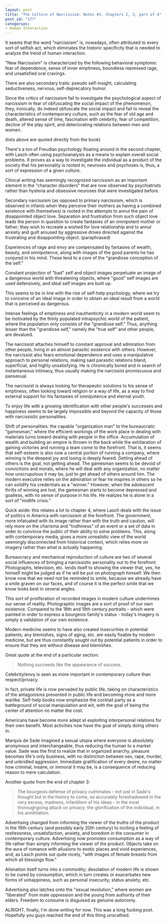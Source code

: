 ```yaml
--- 
layout: post
title: "The Culture of Narcissism: Notes #3, Chapters 2, 3, part of 4"
post_id: "277"
categories:
- Human Interaction
---
```

It seems that the word "narcissism" is, nowadays, often attributed to every sort of selfish act, which eliminates the historic specificity that is needed to analyze the trend of human interaction.

"New Narcissism" is characterized by the following behavioral symptoms: fear of dependence, sense of inner emptiness, boundless repressed rage, and unsatisfied oral cravings.

There are also secondary traits: pseudo self-insight, calculating seductiveness, nervous, self-deprecatory humor.

Since the critics of narcissism fail to investigate the psychological aspect of narcissism in fear of obfuscating the social impact of the phenomenon, they, ironically, do indeed obfuscate the social impact and fail to reveal the characteristics of contemporary culture, such as the fear of old age and death, altered sense of time, fascination with celebrity, fear of competition, decline of the play spirit, and deteriorating relations between men and women.

(lists above are quoted directly from the book)

There's a ton of Freudian psychology floating around in the second chapter, with Lasch often using psychoanalysis as a means to explain overall social problems.  It proves as a way to investigate the individual as a product of the society that his personality is rooted in; neuroses and psychoses is, thus, a sort of expression of a given culture.

Clinical writing has seemingly recognized narcissism as an important element in the "character disorders" that are now observed by psychiatrists rather than hysteria and obsessive neuroses that were investigated before.

Secondary narcissism (as opposed to primary narcissism, which is observed in infants when they perceive their mothers as having a combined existence with themselves) is rooted in the attempts to annul the pain of disappointed object love.  Separation and frustration from such object love leads the person in question to create fantasies of an omnipotent mother or father; they wish to recreate a wished for love relationship and to annul anxiety and guilt aroused by aggressive drives directed against the frustrating and disappointing object. (paraphrased)

Experiences of rage and envy are compensated by fantasies of wealth, beauty, and omnipotence, along with images of the good parents he has conjured in his mind.  These lend to a core of the "grandiose conception of the self."

Constant projection of "bad" self and object images perpetuate an image of a dangerous world with threatening objects, where "good" self images are used defensively, and ideal self images are built up.

This seems to be in line with the rise of self-help psychology, where we try to conceive of an ideal image in order to obtain an ideal result from a world that is perceived as dangerous.

Intense feelings of emptiness and inauthenticity in a modern world seem to be motivated by the thinly populated intrapsychic world of the patient, where the population only consists of the "grandiose self."  Thus, anything lesser than the "grandiose self," namely the "true self" and other people, are devalued.

The narcissist attaches himself to constant approval and admiration from other people, living in an almost parasitic existence with others.  However, the narcissist also fears emotional dependence and uses a manipulative approach to personal relations, making said parasitic relations bland, superficial, and highly unsatisfying.  He is chronically bored and in search of instantaneous intimacy, thus usually making the narcissist promiscuous and pansexual.

The narcissist is always looking for therapeutic solutions to his sense of emptiness, often looking toward religion or a way of life, as a way to find external support for his fantasies of omnipotence and eternal youth.

To enjoy life with a growing identification with other people's successes and happiness seems to be largely impossible and beyond the capacity of those with narcissistic personalities.

Shift of personalities: the capable "organization man" to the bureaucratic "gamesman," where the efficient workings of the work place in dealing with materials turns toward dealing with people in the office.  Accumulation of wealth and building an empire is thrown in the back while the exhilaration of gaining victories and running a team come to the forefront.  That is, it seems that self-esteem is also now a central portion of running a company, where winning is the deepest joy and losing is deeply feared.  Getting ahead of others is the goal, not getting ahead.  The gamesman seems to be devoid of convictions and morals, where he will deal with any organization, no matter how unscrupulous it may be, just to get ahead of others around him.  The modern executive relies on the admiration or fear he inspires in others so he can solidify his credentials as a "winner."  However, when the adolescent thrills of winning are lost, the gamesman starts to become depressed and goalless, with no sense of purpose in his life.  He realizes he is alone in a sort of "midlife crisis."

Quick aside: this relates a lot to chapter 4, where Lasch deals with the issue of politics in America with narcissism at the forefront.  The government, more infatuated with its image rather than with the truth and caution, will rely more on the charisma and "truthiness" of an event or a set of data in order to convince the public of their ability to solve problems.  This, along with contemporary media, gives a more unrealistic view of the world seemingly disconnected from historical context, which relies more on imagery rather than what is actually happening.

Bureaucracy and mechanical reproduction of culture are two of several social influences of bringing a narcissistic personality out to the forefront.  Photographs, television, etc. lends itself to showing the viewer that, yes, he himself might be judged as if he will be put on photograph himself.  We then know now that we need not be reminded to smile, because we already have a smile graven on our faces, and of course it is the perfect smile that we know looks best in several angles.

This sort of proliferation of recorded images in modern culture undermines our sense of reality.  Photographic images are a sort of proof of our own existence.  Compared to the 18th and 19th century portraits - which were painted in order to express a bourgeois family's status - today's imagery is simply a validation of our own existence.

Modern medicine seems to have also created insecurities in potential patients; any blemishes, signs of aging, etc. are easily fixable by modern medicine, but are thus constantly sought out by potential patients in order to ensure that they are without disease and blemishes.

Great quote at the end of a particular section:

<blockquote>Nothing succeeds like the appearance of success.</blockquote>

Celebrity/envy is seen as more important in contemporary culture than respect/privacy.

In fact, private life is now pervaded by public life, taking on characteristics of the antagonisms presented in public life and becoming more and more warlike.  Self-help books now emphasize the cocktail party as a battleground of social manipulation and wit, with the goal of being the center of attention no matter the cost.

Americans have become more adept at exploiting interpersonal relations for their own benefit.  Most activities now have the goal of simply doing others in.

Marquis de Sade imagined a sexual utopia where everyone is absolutely anonymous and interchangeable, thus reducing the human to a market value.  Sade was the first to realize that in organized anarchy, pleasure becomes life's only business, with no distinction between sex, rape, murder, and unbridled aggression.  Immediate gratification of every desire, no matter how criminal, insane, or immoral it may be, is a consequence of reducing reason to mere calculation.

Another quote from the end of chapter 3:

<blockquote>The bourgeois defense of privacy culminates - not just in Sade's thought but in the history to come, so accurately foreshadowed in the very excess, madness, infantilism of his ideas - in the most thoroughgoing attack on privacy; the glorification of the individual, in his annihilation.</blockquote>

Advertising changed from informing the viewer of the truths of the product in the 19th century (and possibly early 20th century) to inciting a feeling of restlessness, unsatisfaction, anxiety, and boredom in the consumer in contemporary culture.  Advertising now promotes consumption as a way of life rather than simply informing the viewer of the product.  Objects take on the aura of romance with allusions to exotic places and vivid experiences, and, as Lasch points out quite nicely, "with images of female breasts from which all blessings flow."

Alienation itself turns into a commodity; desolation of modern life is shown to be cured by consumption, which in turn creates or exacerbates new forms of unhappiness, such as personal insecurity, status anxiety, etc.

Advertising also latches onto the "sexual revolution," where women are "liberated" from male oppression and the young from authority of their elders.  Freedom to consume is disguised as genuine autonomy.

ALRIGHT, finally, I'm done writing for now.  This was a long fucking post.  Hopefully you guys reached the end of this thing unscathed.
